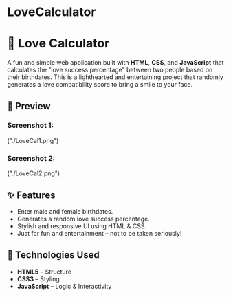# LoveCalculator
# 💖 Love Calculator

A fun and simple web application built with **HTML**, **CSS**, and **JavaScript** that calculates the "love success percentage" between two people based on their birthdates. This is a lighthearted and entertaining project that randomly generates a love compatibility score to bring a smile to your face.


## 📸 Preview

### Screenshot 1:
("./LoveCal1.png")

### Screenshot 2:
("./LoveCal2.png")


## ✨ Features

- Enter male and female birthdates.
- Generates a random love success percentage.
- Stylish and responsive UI using HTML & CSS.
- Just for fun and entertainment – not to be taken seriously!

## 🔧 Technologies Used

- **HTML5** – Structure
- **CSS3** – Styling
- **JavaScript** – Logic & Interactivity
